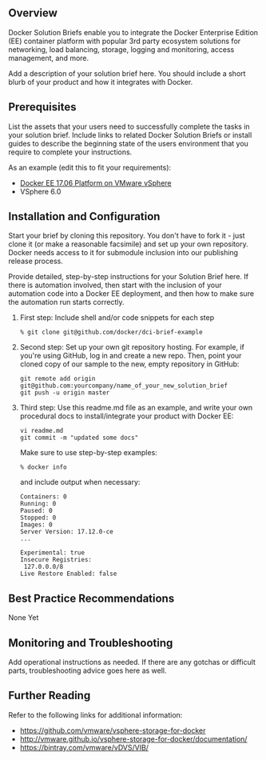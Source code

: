 ## Overview

Docker Solution Briefs enable you to integrate the Docker Enterprise Edition (EE) container platform with popular 3rd party ecosystem solutions for networking, load balancing, storage, logging and monitoring, access management, and more.

Add a description of your solution brief here. You should include a short blurb of your product and how it integrates with Docker.

## Prerequisites

List the assets that your users need to successfully complete the tasks in your solution brief. Include links to related Docker Solution Briefs or install guides to describe the beginning state of the users environment that you require to complete your instructions.

As an example (edit this to fit your requirements):

- [Docker EE 17.06 Platform on VMware vSphere](https://success.docker.com/article/certified-infrastructures-vmware-vsphere)
- VSphere 6.0

## Installation and Configuration

Start your brief by cloning this repository. You don't have to fork it - just clone it (or make a reasonable facsimile) and set up your own repository. Docker needs access to it for submodule inclusion into our publishing release process.

Provide detailed, step-by-step instructions for your Solution Brief here. If there is automation involved, then start with the inclusion of your automation code into a Docker EE deployment, and then how to make sure the automation run starts correctly.

1. First step:
    Include shell and/or code snippets for each step

    ```
    % git clone git@github.com/docker/dci-brief-example
    ```

2. Second step:
    Set up your own git repository hosting. For example, if you're using GitHub, log in and create a new repo. Then, point your cloned copy of our sample to the new, empty repository in GitHub:

    ```
    git remote add origin git@github.com:yourcompany/name_of_your_new_solution_brief
    git push -u origin master
    ```

3. Third step:
    Use this readme.md file as an example, and write your own procedural docs to install/integrate your product with Docker EE:

    ```
    vi readme.md
    git commit -m "updated some docs"
    ```

    Make sure to use step-by-step examples:

    ```
    % docker info
    ```

    and include output when necessary:

    ```
    Containers: 0
    Running: 0
    Paused: 0
    Stopped: 0
    Images: 0
    Server Version: 17.12.0-ce
    ...

    Experimental: true
    Insecure Registries:
     127.0.0.0/8
    Live Restore Enabled: false
    ```


## Best Practice Recommendations

None Yet

## Monitoring and Troubleshooting

Add operational instructions as needed. If there are any gotchas or difficult parts, troubleshooting advice goes here as well.

## Further Reading

Refer to the following links for additional information:

- <https://github.com/vmware/vsphere-storage-for-docker>
- <http://vmware.github.io/vsphere-storage-for-docker/documentation/>
- <https://bintray.com/vmware/vDVS/VIB/>
